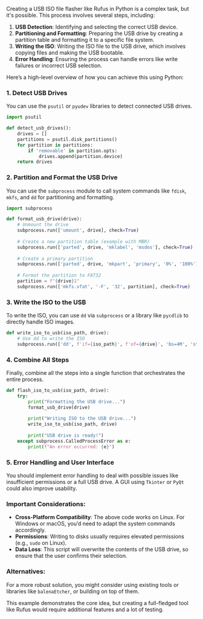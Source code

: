 Creating a USB ISO file flasher like Rufus in Python is a complex task, but it's possible. This process involves several steps, including:

1. **USB Detection**: Identifying and selecting the correct USB device.
2. **Partitioning and Formatting**: Preparing the USB drive by creating a partition table and formatting it to a specific file system.
3. **Writing the ISO**: Writing the ISO file to the USB drive, which involves copying files and making the USB bootable.
4. **Error Handling**: Ensuring the process can handle errors like write failures or incorrect USB selection.

Here’s a high-level overview of how you can achieve this using Python:

### 1. **Detect USB Drives**

You can use the `psutil` or `pyudev` libraries to detect connected USB drives.

```python
import psutil

def detect_usb_drives():
    drives = []
    partitions = psutil.disk_partitions()
    for partition in partitions:
        if 'removable' in partition.opts:
            drives.append(partition.device)
    return drives
```

### 2. **Partition and Format the USB Drive**

You can use the `subprocess` module to call system commands like `fdisk`, `mkfs`, and `dd` for partitioning and formatting.

```python
import subprocess

def format_usb_drive(drive):
    # Unmount the drive
    subprocess.run(['umount', drive], check=True)
    
    # Create a new partition table (example with MBR)
    subprocess.run(['parted', drive, 'mklabel', 'msdos'], check=True)
    
    # Create a primary partition
    subprocess.run(['parted', drive, 'mkpart', 'primary', '0%', '100%'], check=True)
    
    # Format the partition to FAT32
    partition = f"{drive}1"
    subprocess.run(['mkfs.vfat', '-F', '32', partition], check=True)
```

### 3. **Write the ISO to the USB**

To write the ISO, you can use `dd` via `subprocess` or a library like `pycdlib` to directly handle ISO images.

```python
def write_iso_to_usb(iso_path, drive):
    # Use dd to write the ISO
    subprocess.run(['dd', f'if={iso_path}', f'of={drive}', 'bs=4M', 'status=progress'], check=True)
```

### 4. **Combine All Steps**

Finally, combine all the steps into a single function that orchestrates the entire process.

```python
def flash_iso_to_usb(iso_path, drive):
    try:
        print("Formatting the USB drive...")
        format_usb_drive(drive)
        
        print("Writing ISO to the USB drive...")
        write_iso_to_usb(iso_path, drive)
        
        print("USB drive is ready!")
    except subprocess.CalledProcessError as e:
        print(f"An error occurred: {e}")
```

### 5. **Error Handling and User Interface**

You should implement error handling to deal with possible issues like insufficient permissions or a full USB drive. A GUI using `Tkinter` or `PyQt` could also improve usability.

### Important Considerations:

- **Cross-Platform Compatibility**: The above code works on Linux. For Windows or macOS, you’d need to adapt the system commands accordingly.
- **Permissions**: Writing to disks usually requires elevated permissions (e.g., `sudo` on Linux).
- **Data Loss**: This script will overwrite the contents of the USB drive, so ensure that the user confirms their selection.

### Alternatives:
For a more robust solution, you might consider using existing tools or libraries like `balenaEtcher`, or building on top of them.

This example demonstrates the core idea, but creating a full-fledged tool like Rufus would require additional features and a lot of testing.

